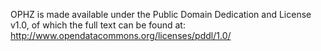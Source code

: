 OPHZ is made available under the Public Domain Dedication and License v1.0,
of which the full text can be found at:
    http://www.opendatacommons.org/licenses/pddl/1.0/
